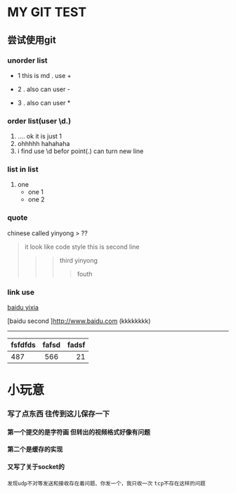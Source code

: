 # MY GIT TEST

## 尝试使用git ##

### unorder list

+ 1 this is md . use +

- 2 . also can user -

* 3 . also can user *



### order list(user \d.)

1. .... ok it is just 1
2. ohhhhh  hahahaha 
3. i find use \d befor point(.) can turn new line


### list in list

1. one
    -  one 1
    +  one 2


### quote 
 chinese called yinyong > ??
 >it look like code style 
 >  this is second line 
>>> third yinyong
>>>>fouth 


### link use
[baidu yixia](http://www.baidu.com)

[baidu second ]<http://www.baidu.com> (kkkkkkkk)

--------

|   fsfdfds|    fafsd   |fadsf|
|:----|:----:|-----:|
|487|566|21|


# 小玩意

### 写了点东西 往传到这儿保存一下 ###

#### 第一个提交的是字符画  但转出的视频格式好像有问题

#### 第二个是缓存的实现

#### 又写了关于socket的
`发现udp不对等发送和接收存在着问题、你发一个，我只收一次`
`tcp不存在这样的问题`

